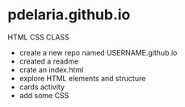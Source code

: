 # pdelaria.github.io
HTML CSS CLASS

- create a new repo named USERNAME.github.io
- created a readme
- crate an index.html
- explore HTML elements and structure
- cards activity
- add some CSS
